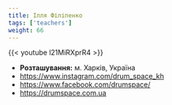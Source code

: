 ```yaml
---
title: Ілля Філіпенко
tags: ['teachers']
weight: 66
---
```

{{< youtube l21MiRXprR4 >}}

- **Розташування:** м. Харків, Україна
- https://www.instagram.com/drum_space_kh
- https://www.facebook.com/drumspace/
- https://drumspace.com.ua

